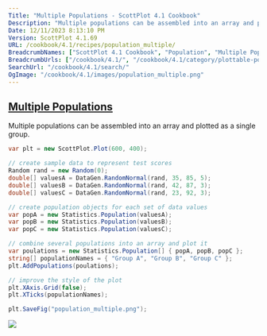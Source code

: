 ```yaml
---
Title: "Multiple Populations - ScottPlot 4.1 Cookbook"
Description: "Multiple populations can be assembled into an array and plotted as a single group."
Date: 12/11/2023 8:13:10 PM
Version: ScottPlot 4.1.69
URL: /cookbook/4.1/recipes/population_multiple/
BreadcrumbNames: ["ScottPlot 4.1 Cookbook", "Population", "Multiple Populations"]
BreadcrumbUrls: ["/cookbook/4.1/", "/cookbook/4.1/category/plottable-population", "/cookbook/4.1/recipes/population_multiple/"]
SearchUrl: "/cookbook/4.1/search/"
OgImage: "/cookbook/4.1/images/population_multiple.png"
---
```


<h2><a id='multiple-populations' href='/cookbook/4.1/recipes/population_multiple/'>Multiple Populations</a></h2>

Multiple populations can be assembled into an array and plotted as a single group.

```cs
var plt = new ScottPlot.Plot(600, 400);

// create sample data to represent test scores
Random rand = new Random(0);
double[] valuesA = DataGen.RandomNormal(rand, 35, 85, 5);
double[] valuesB = DataGen.RandomNormal(rand, 42, 87, 3);
double[] valuesC = DataGen.RandomNormal(rand, 23, 92, 3);

// create population objects for each set of data values
var popA = new Statistics.Population(valuesA);
var popB = new Statistics.Population(valuesB);
var popC = new Statistics.Population(valuesC);

// combine several populations into an array and plot it
var poulations = new Statistics.Population[] { popA, popB, popC };
string[] populationNames = { "Group A", "Group B", "Group C" };
plt.AddPopulations(poulations);

// improve the style of the plot
plt.XAxis.Grid(false);
plt.XTicks(populationNames);

plt.SaveFig("population_multiple.png");
```

<img src='../../images/population_multiple.png' class='d-block mx-auto my-5' />


